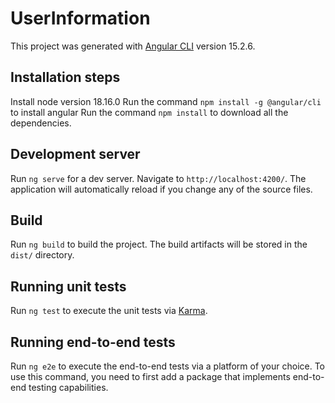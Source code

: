 # UserInformation

This project was generated with [Angular CLI](https://github.com/angular/angular-cli) version 15.2.6.

## Installation steps
Install node version 18.16.0
Run the command `npm install -g @angular/cli` to install angular
Run the command `npm install` to download all the dependencies.

## Development server

Run `ng serve` for a dev server. Navigate to `http://localhost:4200/`. The application will automatically reload if you change any of the source files.

## Build

Run `ng build` to build the project. The build artifacts will be stored in the `dist/` directory.

## Running unit tests

Run `ng test` to execute the unit tests via [Karma](https://karma-runner.github.io).

## Running end-to-end tests

Run `ng e2e` to execute the end-to-end tests via a platform of your choice. To use this command, you need to first add a package that implements end-to-end testing capabilities.



